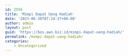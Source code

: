 ```yaml
---
id: 2556
title: 'Mimpi Dapat Uang Hadiah'
date: '2023-06-30T07:24:37+00:00'
author: admin
layout: post
guid: 'https://bos.awn.biz.id/mimpi-dapat-uang-hadiah/'
permalink: /mimpi-dapat-uang-hadiah/
categories:
    - Uncategorized
---
```


